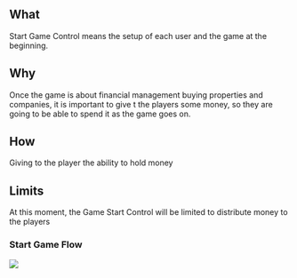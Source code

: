 ## What
Start Game Control means the setup of each user and the game at the beginning. 

## Why
Once the game is about financial management buying properties and companies, it is important to give t the players some money, so they are going to be able to spend it as the game goes on.

## How
Giving to the player the ability to hold money 

## Limits
At this moment, the Game Start Control will be limited to distribute money to the players 

### Start Game Flow
<img src="https://user-images.githubusercontent.com/38296002/211177259-92d455de-b127-44a6-a102-25d5ffeb8f55.png"/>